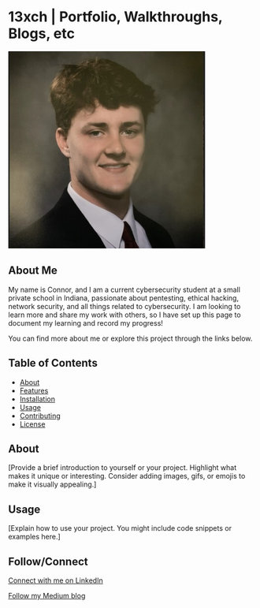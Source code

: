 # 13xch | Portfolio, Walkthroughs, Blogs, etc

![Headshot](https://github.com/13xch/13xch.github.io/blob/678710ce684f93c3af9cc58ae953f0789e2d56b6/webcontent/images/headshot.jpg)

## About Me 

My name is Connor, and I am a current cybersecurity student at a small private school in Indiana, passionate about pentesting, ethical hacking, network security, and all things related to cybersecurity. I am looking to learn more and share my work with others, so I have set up this page to document my learning and record my progress!

You can find more about me or explore this project through the links below.

## Table of Contents

- [About](https://13xch.github.io/about)
- [Features](#features)
- [Installation](#installation)
- [Usage](#usage)
- [Contributing](#contributing)
- [License](#license)

## About

[Provide a brief introduction to yourself or your project. Highlight what makes it unique or interesting. Consider adding images, gifs, or emojis to make it visually appealing.]

## Usage

[Explain how to use your project. You might include code snippets or examples here.]

## Follow/Connect

[Connect with me on LinkedIn](https://www.linkedin.com/in/heitmanconnor/)

[Follow my Medium blog](https://medium.com/@13xch)
